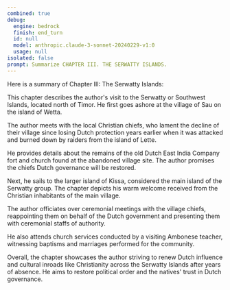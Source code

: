 ```yaml
---
combined: true
debug:
  engine: bedrock
  finish: end_turn
  id: null
  model: anthropic.claude-3-sonnet-20240229-v1:0
  usage: null
isolated: false
prompt: Summarize CHAPTER III. THE SERWATTY ISLANDS.
---
```

Here is a summary of Chapter III: The Serwatty Islands:

This chapter describes the author's visit to the Serwatty or Southwest Islands, located north of Timor. He first goes ashore at the village of Sau on the island of Wetta.

The author meets with the local Christian chiefs, who lament the decline of their village since losing Dutch protection years earlier when it was attacked and burned down by raiders from the island of Lette.

He provides details about the remains of the old Dutch East India Company fort and church found at the abandoned village site. The author promises the chiefs Dutch governance will be restored.

Next, he sails to the larger island of Kissa, considered the main island of the Serwatty group. The chapter depicts his warm welcome received from the Christian inhabitants of the main village.

The author officiates over ceremonial meetings with the village chiefs, reappointing them on behalf of the Dutch government and presenting them with ceremonial staffs of authority.

He also attends church services conducted by a visiting Ambonese teacher, witnessing baptisms and marriages performed for the community.

Overall, the chapter showcases the author striving to renew Dutch influence and cultural inroads like Christianity across the Serwatty Islands after years of absence. He aims to restore political order and the natives' trust in Dutch governance.